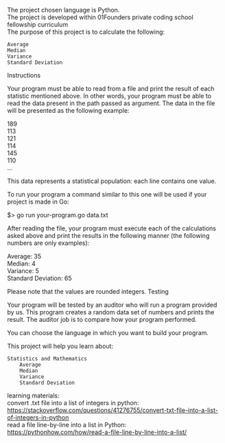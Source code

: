 The project chosen language is Python.  
The project is developed within 01Founders private coding school fellowship curriculum  
The purpose of this project is to calculate the following:  

    Average
    Median
    Variance
    Standard Deviation

Instructions

Your program must be able to read from a file and print the result of each statistic mentioned above. In other words, your program must be able to read the data present in the path passed as argument. The data in the file will be presented as the following example:

189  
113  
121  
114  
145  
110  
...

This data represents a statistical population: each line contains one value.

To run your program a command similar to this one will be used if your project is made in Go:

$> go run your-program.go data.txt

After reading the file, your program must execute each of the calculations asked above and print the results in the following manner (the following numbers are only examples):  

Average: 35  
Median: 4  
Variance: 5  
Standard Deviation: 65  

Please note that the values are rounded integers.
Testing

Your program will be tested by an auditor who will run a program provided by us. This program creates a random data set of numbers and prints the result. The auditor job is to compare how your program performed.

You can choose the language in which you want to build your program.

This project will help you learn about:

    Statistics and Mathematics
        Average
        Median
        Variance
        Standard Deviation  

learning materials:  
convert .txt file into a list of integers in python:  
    https://stackoverflow.com/questions/41276755/convert-txt-file-into-a-list-of-integers-in-python  
read a file line-by-line into a list in Python: 
    https://pythonhow.com/how/read-a-file-line-by-line-into-a-list/  

